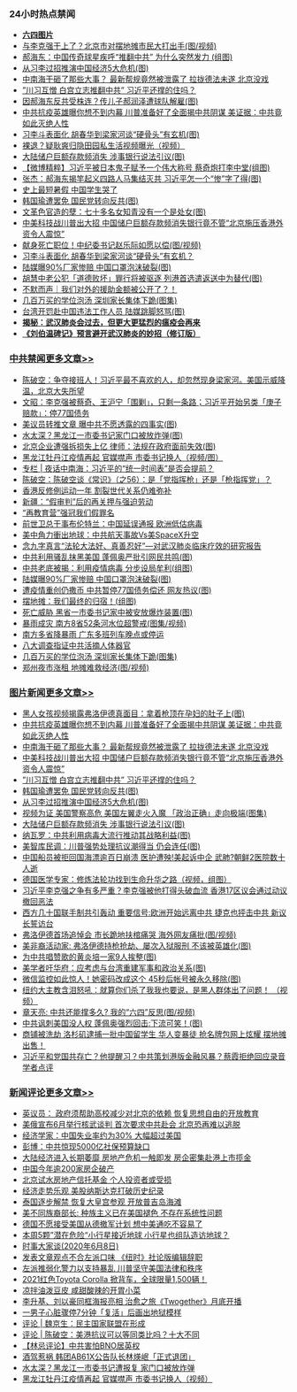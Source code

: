 <div class="catlist">
<h3>24小时热点禁闻</h3>
<ul>
<li><b><a href="64photo" target="_blank">六四图片</a></b></li>
<li><a href="https://github.com/fqnews/bnews/blob/master/cbnews/20200608/1341473.md">与李克强干上了？北京市对摆地摊市民大打出手(图/视频)</a></li>
<li><a href="https://github.com/fqnews/bnews/blob/master/comments/20200608/1341416.md">郝海东：中国传奇球星疾呼“推翻中共” 为什么突然发力 (组图)</a></li>
<li><a href="https://github.com/fqnews/bnews/blob/master/topimagenews/20200608/1341485.md">从习李过招推演中国经济5大危机(图)</a></li>
<li><a href="https://github.com/fqnews/bnews/blob/master/topimagenews/20200608/1341718.md">中南海干砸了那些大事？ 最新帮规竟然被泄露了 拉拢德法未遂 北京没戏</a></li>
<li><a href="https://github.com/fqnews/bnews/blob/master/topimagenews/20200608/1341615.md">”川习互憎 白宫立志推翻中共” 习近平还撑的住吗？</a></li>
<li><a href="https://github.com/fqnews/bnews/blob/master/cnnews/20200608/1341617.md">因郝海东反共受株连？传儿子郝润泽遭球队解雇(图)</a></li>
<li><a href="https://github.com/fqnews/bnews/blob/master/topimagenews/20200608/1341750.md">中共抗疫英雄曝你想不到内幕 川普准备好了全面揭中共阴谋 美证据：中共竟如此灭绝人性</a></li>
<li><a href="https://github.com/fqnews/bnews/blob/master/cbnews/20200608/1341518.md">习李斗表面化 胡春华到梁家河谈“硬骨头”有玄机(图)</a></li>
<li><a href="https://github.com/fqnews/bnews/blob/master/comments/20200608/1341587.md">裸退？疑耿爽归隐田园私生活视频曝光（视频）</a></li>
<li><a href="https://github.com/fqnews/bnews/blob/master/topimagenews/20200608/1341483.md">大陆储户巨额存款频消失 涉事银行说法引议(图)</a></li>
<li><a href="https://github.com/fqnews/bnews/blob/master/comments/20200608/1341599.md">【微博精粹】习近平被日本鬼子赋予一个伟大称号 蔡奇炮打李中堂(组图)</a></li>
<li><a href="https://github.com/fqnews/bnews/blob/master/comments/20200608/1341468.md">张杰：郝海东揭竿起义四路人马集结灭共 习近平怎一个“惨”字了得(图)</a></li>
<li><a href="https://github.com/fqnews/bnews/blob/master/cnnews/20200608/1341676.md">史上最短暑假 中国学生哭了</a></li>
<li><a href="https://github.com/fqnews/bnews/blob/master/topimagenews/20200608/1341594.md">韩国瑜遭罢免 国民党转向反共(图)</a></li>
<li><a href="https://github.com/fqnews/bnews/blob/master/lifebaike/20200608/1341505.md">文革色官造的孽：七十多名女知青没有一个是处女(图)</a></li>
<li><a href="https://github.com/fqnews/bnews/blob/master/topimagenews/20200608/1341702.md">中美科技战川普出大招 中国储户巨额存款频消失银行竟不管“北京施压香港外资令人震惊”</a></li>
<li><a href="https://github.com/fqnews/bnews/blob/master/ccpdope/20200608/1341680.md">献身死亡职位！中纪委书记赵乐际如愿以偿(图/视频)</a></li>
<li><a href="https://github.com/fqnews/bnews/blob/master/comments/20200608/1341475.md">习李斗表面化 胡春华到梁家河谈“硬骨头”有玄机？</a></li>
<li><a href="https://github.com/fqnews/bnews/blob/master/cbnews/20200608/1341616.md">陆媒曝90%厂家惨赔 中国口罩泡沫破裂(图)</a></li>
<li><a href="https://github.com/fqnews/bnews/blob/master/cnnews/hknews/20200608/1341419.md">胡慧中老公犯「道德败坏」罪行将被驱逐 列港首选遣返送中为替代(图)</a></li>
<li><a href="https://github.com/fqnews/bnews/blob/master/baitai/20200608/1341662.md">不默而声｜我们对外的援助金额被公开了？！</a></li>
<li><a href="https://github.com/fqnews/bnews/blob/master/cbnews/20200608/1341534.md">几百万买的学位泡汤 深圳家长集体下跪(图集)</a></li>
<li><a href="https://github.com/fqnews/bnews/blob/master/cnnews/hknews/20200608/1341442.md">台湾开罚赴中国违法工作人员 陆媒跳脚怒骂(图)</a></li>
<li><b><a href="https://github.com/fqnews/bnews/blob/master/comments/20200211/1275071.md" target="_blank">揭秘：武汉肺炎会过去，但更大更猛烈的瘟疫会再来</a></b></li>
<li><b><a href="https://github.com/fqnews/bnews/blob/master/comments/20200207/1272816.md" target="_blank">《刘伯温碑记》预言避开武汉肺炎的妙招（修订版）</a></b></li>
</ul>
</div>

<div class="catlist">
<h3><a href="https://github.com/fqnews/bnews/blob/master/cbnews/" target="_blank">中共禁闻</a><span><a href="https://github.com/fqnews/bnews/blob/master/cbnews/" target="_blank" rel="nofollow">更多文章>></a></span></h3>
<ul>
<li><a href="https://github.com/fqnews/bnews/blob/master/cbnews/20200609/1341899.md" target="_blank">陈破空：争夺接班人！习近平最不喜欢的人，却忽然现身梁家河。美国示威降温，北京大失所望</a></li>
<li><a href="https://github.com/fqnews/bnews/blob/master/cbnews/20200609/1341893.md" target="_blank">文昭：李克强被蔡奇、王沪宁「围剿」，只剩一条路；习近平开始另类「庚子赔款」：停77国债务</a></li>
<li><a href="https://github.com/fqnews/bnews/blob/master/cbnews/20200609/1341877.md" target="_blank">美议员转推文章 曝中共不愿透露的四事实(图)</a></li>
<li><a href="https://github.com/fqnews/bnews/blob/master/cbnews/20200609/1341876.md" target="_blank">水太深？黑龙江一市委书记家门口被放炸弹(图)</a></li>
<li><a href="https://github.com/fqnews/bnews/blob/master/cbnews/20200609/1341875.md" target="_blank">北京企业遭强拆损失上亿 律师：法规在政府面前失效(图)</a></li>
<li><a href="https://github.com/fqnews/bnews/blob/master/cbnews/20200609/1341874.md" target="_blank">黑龙江牡丹江疫情再起 官媒噤声 市委书记换人（视频/图）</a></li>
<li><a href="https://github.com/fqnews/bnews/blob/master/cbnews/20200609/1341854.md" target="_blank">专栏 | 夜话中南海：习近平的“统一时间表”是否会提前？</a></li>
<li><a href="https://github.com/fqnews/bnews/blob/master/cbnews/20200609/1341810.md" target="_blank">陈破空：陈破空谈《常识》（之56）：是「党指挥枪」还是「枪指挥党」？</a></li>
<li><a href="https://github.com/fqnews/bnews/blob/master/cbnews/20200609/1341783.md" target="_blank">香港反修例运动一年 割裂世代关系仍难弥补</a></li>
<li><a href="https://github.com/fqnews/bnews/blob/master/cbnews/20200608/1341771.md" target="_blank">新疆：“假审判”后的再关押与强迫劳动</a></li>
<li><a href="https://github.com/fqnews/bnews/blob/master/cbnews/20200608/1341765.md" target="_blank">“再教育营”强冠我们假罪名</a></li>
<li><a href="https://github.com/fqnews/bnews/blob/master/cbnews/20200608/1341760.md" target="_blank">前世卫总干事布伦特兰：中国延误通报 欧洲低估病毒</a></li>
<li><a href="https://github.com/fqnews/bnews/blob/master/cbnews/20200608/1341732.md" target="_blank">美中角力衝出地球：中共航天事故Vs美SpaceX升空</a></li>
<li><a href="https://github.com/fqnews/bnews/blob/master/cbnews/20200608/1341582.md" target="_blank">念九字真言“法轮大法好、真善忍好”—对武汉肺炎临床疗效的研究报告</a></li>
<li><a href="https://github.com/fqnews/bnews/blob/master/cbnews/20200608/1341628.md" target="_blank">中共利用骚乱抹黑美国 蓬佩奥严批引网民共鸣(图)</a></li>
<li><a href="https://github.com/fqnews/bnews/blob/master/cbnews/20200608/1341619.md" target="_blank">中共老底被揭：利用疫情病毒 分步设局牟利(组图)</a></li>
<li><a href="https://github.com/fqnews/bnews/blob/master/cbnews/20200608/1341616.md" target="_blank">陆媒曝90%厂家惨赔 中国口罩泡沫破裂(图)</a></li>
<li><a href="https://github.com/fqnews/bnews/blob/master/cbnews/20200608/1341595.md" target="_blank">遭疫情重创仍撒币 中共暂停77国债务偿还 网友热议(图)</a></li>
<li><a href="https://github.com/fqnews/bnews/blob/master/cbnews/20200608/1341588.md" target="_blank">摆地摊：我们最终的归宿！(组图)</a></li>
<li><a href="https://github.com/fqnews/bnews/blob/master/cbnews/20200608/1341575.md" target="_blank">死亡威胁 黑省一市委书记家中被安放爆炸装置(图)</a></li>
<li><a href="https://github.com/fqnews/bnews/blob/master/cbnews/20200608/1341549.md" target="_blank">暴雨成灾 南方8省52条河水位超警戒(图集/视频)</a></li>
<li><a href="https://github.com/fqnews/bnews/blob/master/cbnews/20200608/1341548.md" target="_blank">南方多省降暴雨 广东多班列车晚点或停运</a></li>
<li><a href="https://github.com/fqnews/bnews/blob/master/cbnews/20200608/1341533.md" target="_blank">八大调查指证中共活摘人体器官</a></li>
<li><a href="https://github.com/fqnews/bnews/blob/master/cbnews/20200608/1341534.md" target="_blank">几百万买的学位泡汤 深圳家长集体下跪(图集)</a></li>
<li><a href="https://github.com/fqnews/bnews/blob/master/cbnews/20200608/1341523.md" target="_blank">郑州夜市涨租 地摊难救经济(图/视频)</a></li>

</ul>
</div>
<div class="catlist">
<h3><a href="https://github.com/fqnews/bnews/blob/master/topimagenews/" target="_blank">图片新闻</a><span><a href="https://github.com/fqnews/bnews/blob/master/topimagenews/" target="_blank" rel="nofollow">更多文章>></a></span></h3>
<ul>
<li><a href="https://github.com/fqnews/bnews/blob/master/topimagenews/20200609/1341900.md" target="_blank">黑人女孩视频揭露弗洛伊德真面目：拿着枪顶在孕妇的肚子上(图)</a></li>
<li><a href="https://github.com/fqnews/bnews/blob/master/topimagenews/20200608/1341750.md" target="_blank">中共抗疫英雄曝你想不到内幕 川普准备好了全面揭中共阴谋 美证据：中共竟如此灭绝人性</a></li>
<li><a href="https://github.com/fqnews/bnews/blob/master/topimagenews/20200608/1341718.md" target="_blank">中南海干砸了那些大事？ 最新帮规竟然被泄露了 拉拢德法未遂 北京没戏</a></li>
<li><a href="https://github.com/fqnews/bnews/blob/master/topimagenews/20200608/1341702.md" target="_blank">中美科技战川普出大招 中国储户巨额存款频消失银行竟不管“北京施压香港外资令人震惊”</a></li>
<li><a href="https://github.com/fqnews/bnews/blob/master/topimagenews/20200608/1341615.md" target="_blank">”川习互憎 白宫立志推翻中共” 习近平还撑的住吗？</a></li>
<li><a href="https://github.com/fqnews/bnews/blob/master/topimagenews/20200608/1341594.md" target="_blank">韩国瑜遭罢免 国民党转向反共(图)</a></li>
<li><a href="https://github.com/fqnews/bnews/blob/master/topimagenews/20200608/1341485.md" target="_blank">从习李过招推演中国经济5大危机(图)</a></li>
<li><a href="https://github.com/fqnews/bnews/blob/master/topimagenews/20200608/1341484.md" target="_blank">视频为证 美国警察高危 美国左翼走火入魔 「政治正确」走向极端(图集)</a></li>
<li><a href="https://github.com/fqnews/bnews/blob/master/topimagenews/20200608/1341483.md" target="_blank">大陆储户巨额存款频消失 涉事银行说法引议(图)</a></li>
<li><a href="https://github.com/fqnews/bnews/blob/master/topimagenews/20200608/1341452.md" target="_blank">纳瓦罗：中共利用病毒大流行推动其战略利益(图)</a></li>
<li><a href="https://github.com/fqnews/bnews/blob/master/topimagenews/20200608/1341320.md" target="_blank">美智库民调：川普强势处理抗议潮得当 仍会连任(图)</a></li>
<li><a href="https://github.com/fqnews/bnews/blob/master/topimagenews/20200607/1341284.md" target="_blank">中国船员被拒回国海漂逾百日崩溃 医护遭殃!美起诉中企 武肺?朝鲜2医院数十人逝</a></li>
<li><a href="https://github.com/fqnews/bnews/blob/master/comments/20200607/783186.md" target="_blank">德国医学专家：修炼法轮功找到生命升华之路（视频，组图）</a></li>
<li><a href="https://github.com/fqnews/bnews/blob/master/topimagenews/20200607/1341233.md" target="_blank">习近平李克强之争有多严重？李克强被他打得头破血流 香港17区议会通过动议撤回恶法</a></li>
<li><a href="https://github.com/fqnews/bnews/blob/master/topimagenews/20200607/1341208.md" target="_blank">西方几十国联手制共引轰动 重要信号:欧洲开始远离中共 捷克也抨击中共 新议长誓访台</a></li>
<li><a href="https://github.com/fqnews/bnews/blob/master/topimagenews/20200607/1341168.md" target="_blank">弗洛伊德首场追悼会 市长跪地扶棺痛哭 海外网友痛批(图/视频)</a></li>
<li><a href="https://github.com/fqnews/bnews/blob/master/topimagenews/20200607/1341162.md" target="_blank">美非裔活动家: 弗洛伊德持枪抢劫、屡次入狱服刑 不该被英雄化(图)</a></li>
<li><a href="https://github.com/fqnews/bnews/blob/master/topimagenews/20200607/1341161.md" target="_blank">为中共唱赞歌的黄炎培一家9人挨整(图)</a></li>
<li><a href="https://github.com/fqnews/bnews/blob/master/topimagenews/20200607/1341090.md" target="_blank">美学者吁华府：应考虑与台湾重建军事和政治关系(图)</a></li>
<li><a href="https://github.com/fqnews/bnews/blob/master/topimagenews/20200607/1341078.md" target="_blank">微信监控如此惊人！她密码改成这个 45秒后帐号被永久移除(图)</a></li>
<li><a href="https://github.com/fqnews/bnews/blob/master/topimagenews/20200607/1341008.md" target="_blank">纽约大主教含泪怒吼：就算你们杀了我我也要说，是黑人群体出了问题！ （视频）</a></li>
<li><a href="https://github.com/fqnews/bnews/blob/master/comments/20200607/1341003.md" target="_blank">章天亮: 中共还能撑多久? 我的“六四”反思(图/视频)</a></li>
<li><a href="https://github.com/fqnews/bnews/blob/master/topimagenews/20200607/1340985.md" target="_blank">中共讽刺美国没人权 蓬佩奥强烈回击:下流可笑！(图)</a></li>
<li><a href="https://github.com/fqnews/bnews/blob/master/topimagenews/20200607/1340815.md" target="_blank">商铺被洗劫 洛杉矶逮捕一批中国留学生 华人变暴徒 抢名牌包网上炫耀 摆地摊出售！</a></li>
<li><a href="https://github.com/fqnews/bnews/blob/master/topimagenews/20200607/1340796.md" target="_blank">习近平和党国共存亡？他提醒习？中共策划港版金融风暴？蔡霞拒绝回应录音 学者点评</a></li>

</ul>
</div>
<div class="catlist">
<h3><a href="https://github.com/fqnews/bnews/blob/master/comments/" target="_blank">新闻评论</a><span><a href="https://github.com/fqnews/bnews/blob/master/comments/" target="_blank" rel="nofollow">更多文章>></a></span></h3>
<ul>
<li><a href="https://github.com/fqnews/bnews/blob/master/comments/20200609/1341912.md" target="_blank">英议员： 政府须帮助高校减少对北京的依赖 恢复思想自由的开放教育</a></li>
<li><a href="https://github.com/fqnews/bnews/blob/master/comments/20200609/1341909.md" target="_blank">美俄宣布6月举行核武谈判 首次要求中共赴会 北京恐再难以逃脱</a></li>
<li><a href="https://github.com/fqnews/bnews/blob/master/comments/20200609/1341908.md" target="_blank">经济学家：中国失业率约为30% 大幅超过美国</a></li>
<li><a href="https://github.com/fqnews/bnews/blob/master/comments/20200609/1341905.md" target="_blank">彭博：中共惊现5000亿社保预算缺口</a></li>
<li><a href="https://github.com/fqnews/bnews/blob/master/comments/20200609/1341904.md" target="_blank">大陆经济进入长期萎靡 房地产危机一触即发 房企密集赴港上市揽金</a></li>
<li><a href="https://github.com/fqnews/bnews/blob/master/comments/20200609/1341898.md" target="_blank">中国今年逾200家房企破产</a></li>
<li><a href="https://github.com/fqnews/bnews/blob/master/comments/20200609/1341897.md" target="_blank">北京试水房地产信托基金 个人投资者或受损</a></li>
<li><a href="https://github.com/fqnews/bnews/blob/master/comments/20200609/1341884.md" target="_blank">经济走势乐观 美股纳斯达克打破历史纪录</a></li>
<li><a href="https://github.com/fqnews/bnews/blob/master/comments/20200609/1341883.md" target="_blank">泰国逐步解禁 恢复大皇宫参观 开放普吉岛海滩</a></li>
<li><a href="https://github.com/fqnews/bnews/blob/master/comments/20200609/1341871.md" target="_blank">美不同族裔部长: 种族主义已在美国褪色 不存在系统性问题</a></li>
<li><a href="https://github.com/fqnews/bnews/blob/master/comments/20200609/1341868.md" target="_blank">德国不愿接受美国从德撤军计划 想中美通吃不容易了</a></li>
<li><a href="https://github.com/fqnews/bnews/blob/master/comments/20200609/1341867.md" target="_blank">本周5颗”潜在危险“小行星接近地球 小行星也组队造访地球？</a></li>
<li><a href="https://github.com/fqnews/bnews/blob/master/comments/20200609/1341849.md" target="_blank">时事大家谈(2020年6月8日)</a></li>
<li><a href="https://github.com/fqnews/bnews/blob/master/comments/20200609/1341842.md" target="_blank">发表文章观点不合左派口味 《纽时》社论版编辑辞职</a></li>
<li><a href="https://github.com/fqnews/bnews/blob/master/comments/20200609/1341835.md" target="_blank">左派推弱化警力以支持暴乱 川普坚守美国法律和秩序</a></li>
<li><a href="https://github.com/fqnews/bnews/blob/master/comments/20200609/1341826.md" target="_blank">2021红色Toyota Corolla 掀背车，全球限量1,500辆！</a></li>
<li><a href="https://github.com/fqnews/bnews/blob/master/comments/20200609/1341806.md" target="_blank">凉拌油泼豆皮 咸甜酸辣的开胃小菜</a></li>
<li><a href="https://github.com/fqnews/bnews/blob/master/comments/20200608/1341764.md" target="_blank">李升基、刘以豪同框海报亮相 治愈之旅《Twogether》月底开播</a></li>
<li><a href="https://github.com/fqnews/bnews/blob/master/comments/20200608/1341758.md" target="_blank">一男子心脏骤停7分钟「复活」后画出地狱模样</a></li>
<li><a href="https://github.com/fqnews/bnews/blob/master/comments/20200608/1341752.md" target="_blank">评论 | 魏京生：民主国家联盟在形成</a></li>
<li><a href="https://github.com/fqnews/bnews/blob/master/comments/20200608/1341751.md" target="_blank">评论 | 陈破空：美港抗议可以等同类比吗？十大不同</a></li>
<li><a href="https://github.com/fqnews/bnews/blob/master/comments/20200608/1341743.md" target="_blank">【林忌评论】中共害怕BNO居英权</a></li>
<li><a href="https://github.com/fqnews/bnews/blob/master/comments/20200608/1341736.md" target="_blank">酒驾惹祸  韩团AB61X公告队长林煐岷「正式退团」</a></li>
<li><a href="https://github.com/fqnews/bnews/blob/master/comments/20200608/1341712.md" target="_blank">水太深？黑龙江一市委书记遭报复 家门口被放炸弹</a></li>
<li><a href="https://github.com/fqnews/bnews/blob/master/comments/20200608/1341707.md" target="_blank">黑龙江牡丹江疫情再起 官媒噤声 市委书记换人（视频）</a></li>

</ul>
</div>